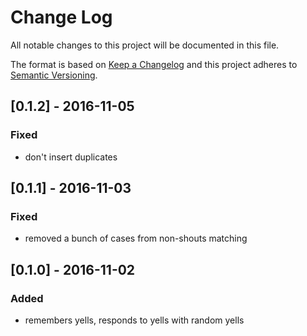 # Change Log
All notable changes to this project will be documented in this file.

The format is based on [Keep a Changelog](http://keepachangelog.com/)
and this project adheres to [Semantic Versioning](http://semver.org/).

## [0.1.2] - 2016-11-05
### Fixed
- don't insert duplicates

## [0.1.1] - 2016-11-03
### Fixed
- removed a bunch of cases from non-shouts matching

## [0.1.0] - 2016-11-02
### Added
- remembers yells, responds to yells with random yells
